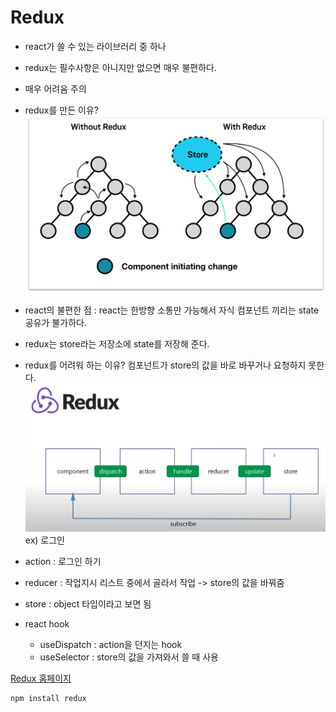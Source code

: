 # Redux
- react가 쓸 수 있는 라이브러리 중 하나
- redux는 필수사항은 아니지만 없으면 매우 불편하다.
- 매우 어려움 주의

- redux를 만든 이유?
![react와 redux의 차이 이미지](./Redux.png)
- react의 불편한 점 : react는 한방향 소통만 가능해서 자식 컴포넌트 끼리는 state공유가 불가하다.
- redux는 store라는 저장소에 state를 저장해 준다. 

- redux를 어려워 하는 이유? 컴포넌트가 store의 값을 바로 바꾸거나 요청하지 못한다.
![redux의 cycle](./redux_cycle.png)
ex) 로그인
- action : 로그인 하기
- reducer : 작업지시 리스트 중에서 골라서 작업 -> store의 값을 바꿔줌
- store : object 타입이라고 보면 됨

- react hook
    - useDispatch : action을 던지는 hook
    - useSelector : store의 값을 가져와서 쓸 때 사용

[Redux 홈페이지](https://redux.js.org/)
```shell script
npm install redux
```
